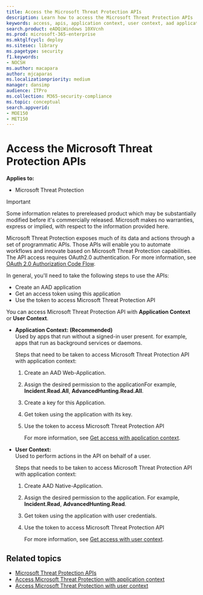 ```yaml
---
title: Access the Microsoft Threat Protection APIs
description: Learn how to access the Microsoft Threat Protection APIs
keywords: access, apis, application context, user context, aad application, access token
search.product: eADQiWindows 10XVcnh
ms.prod: microsoft-365-enterprise
ms.mktglfcycl: deploy
ms.sitesec: library
ms.pagetype: security
f1.keywords:
- NOCSH
ms.author: macapara
author: mjcaparas
ms.localizationpriority: medium
manager: dansimp
audience: ITPro
ms.collection: M365-security-compliance 
ms.topic: conceptual
search.appverid: 
- MOE150
- MET150
---
```


# Access the Microsoft Threat Protection APIs

**Applies to:**
- Microsoft Threat Protection

>[!IMPORTANT] 
>Some information relates to prereleased product which may be substantially modified before it's commercially released. Microsoft makes no warranties, express or implied, with respect to the information provided here.


 Microsoft Threat Protection exposes much of its data and actions through a set of programmatic APIs. Those APIs will enable you to automate workflows and innovate based on  Microsoft Threat Protection capabilities. The API access requires OAuth2.0 authentication. For more information, see [OAuth 2.0 Authorization Code Flow](https://docs.microsoft.com/azure/active-directory/develop/active-directory-v2-protocols-oauth-code).


In general, you'll need to take the following steps to use the APIs:
- Create an AAD application
- Get an access token using this application
- Use the token to access  Microsoft Threat Protection API


You can access  Microsoft Threat Protection API with **Application Context** or **User Context**.

- **Application Context: (Recommended)** <br>
    Used by apps that run without a signed-in user present. for example, apps that run as background services or daemons.

	Steps that need to be taken to access  Microsoft Threat Protection API with application context:

  1. Create an AAD Web-Application.
  2. Assign the desired permission to the applicationFor example, **Incident.Read.All**, **AdvancedHunting.Read.All**. 
  3. Create a key for this Application.
  4. Get token using the application with its key.
  5. Use the token to access  Microsoft Threat Protection API

     For more information, see [Get access with application context](api-create-app-web.md).


- **User Context:** <br>
    Used to perform actions in the API on behalf of a user.

	Steps that needs to be taken to access  Microsoft Threat Protection API with application context:
  1. Create AAD Native-Application.
  2. Assign the desired permission to the application. For example, **Incident.Read**, **AdvancedHunting.Read**.
  3. Get token using the application with user credentials.
  4. Use the token to access  Microsoft Threat Protection API

     For more information, see [Get access with user context](api-create-app-user-context.md).


## Related topics
- [Microsoft Threat Protection APIs](api-supported.md)
- [Access  Microsoft Threat Protection with application context](api-create-app-web.md)
- [Access  Microsoft Threat Protection with user context](api-create-app-user-context.md)

